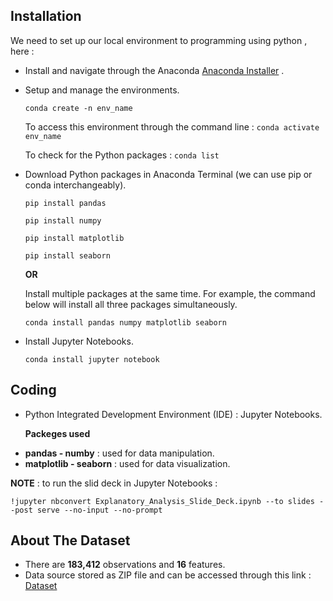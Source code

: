 ## Installation

We need to set up our local environment to programming using python , here :

- Install and navigate through the Anaconda [Anaconda Installer](https://www.anaconda.com/download/) .

- Setup and manage the environments.

  ```conda create -n env_name```

   To access this environment through the command line : ```conda activate env_name```

   To check for the Python packages : ```conda list```

- Download Python packages in Anaconda Terminal (we can use pip or conda interchangeably).

  ```pip install pandas```

   ```pip install numpy```

   ```pip install matplotlib```

   ```pip install seaborn```

  **OR**

  Install multiple packages at the same time. For example, the command below will install all three packages simultaneously.

  ```conda install pandas numpy matplotlib seaborn```

- Install Jupyter Notebooks.

  ```conda install jupyter notebook```

## Coding

-  Python Integrated Development Environment (IDE) : Jupyter Notebooks.

   **Packeges used**
   
* **pandas - numby** : used for data manipulation.
* **matplotlib - seaborn** : used for data visualization.

**NOTE** : to run the slid deck in Jupyter Notebooks : 

```!jupyter nbconvert Explanatory_Analysis_Slide_Deck.ipynb --to slides --post serve --no-input --no-prompt```


## About The Dataset

- There are **183,412** observations and **16** features.
- Data source stored as ZIP file and can be accessed through this link : [Dataset](https://github.com/hayasalman/Ford-GoBike-System-Data-Analysis/blob/main/fordgobike_tripdata.zip)





